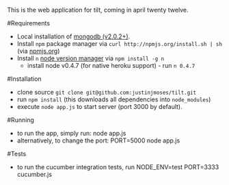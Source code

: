 This is the web application for tilt, coming in april twenty twelve. 

#Requirements
* Local installation of [mongodb (v2.0.2+)](http://www.mongodb.org/downloads).
* Install `npm` package manager via `curl http://npmjs.org/install.sh | sh` (via [npmjs.org](http://npmjs.org/)) 
* Install `n` [node version manager](https://github.com/visionmedia/n) via `npm install -g n`
    * install node v0.4.7 (for native heroku support) - run `n 0.4.7` 

#Installation
* clone source `git clone git@github.com:justinjmoses/tilt.git`
* run `npm install` (this downloads all dependencies into `node_modules`)
* execute `node app.js` to start server (port 3000 by default).

#Running
* to run the app, simply run:
        node app.js
* alternatively, to change the port:
        PORT=5000 node app.js

#Tests
* to run the cucumber integration tests, run 
        NODE_ENV=test PORT=3333 cucumber.js

